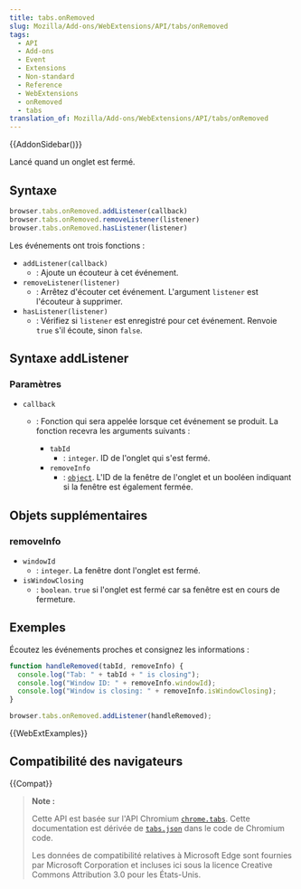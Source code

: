 ```yaml
---
title: tabs.onRemoved
slug: Mozilla/Add-ons/WebExtensions/API/tabs/onRemoved
tags:
  - API
  - Add-ons
  - Event
  - Extensions
  - Non-standard
  - Reference
  - WebExtensions
  - onRemoved
  - tabs
translation_of: Mozilla/Add-ons/WebExtensions/API/tabs/onRemoved
---
```


{{AddonSidebar()}}

Lancé quand un onglet est fermé.

## Syntaxe

```js
browser.tabs.onRemoved.addListener(callback)
browser.tabs.onRemoved.removeListener(listener)
browser.tabs.onRemoved.hasListener(listener)
```

Les événements ont trois fonctions :

- `addListener(callback)`
  - : Ajoute un écouteur à cet événement.
- `removeListener(listener)`
  - : Arrêtez d'écouter cet événement. L'argument `listener` est l'écouteur à supprimer.
- `hasListener(listener)`
  - : Vérifiez si `listener` est enregistré pour cet événement. Renvoie `true` s'il écoute, sinon `false`.

## Syntaxe addListener

### Paramètres

- `callback`

  - : Fonction qui sera appelée lorsque cet événement se produit. La fonction recevra les arguments suivants :

    - `tabId`
      - : `integer`. ID de l'onglet qui s'est fermé.

    <!---->

    - `removeInfo`
      - : [`object`](#removeInfo). L'ID de la fenêtre de l'onglet et un booléen indiquant si la fenêtre est également fermée.

## Objets supplémentaires

### removeInfo

- `windowId`
  - : `integer`. La fenêtre dont l'onglet est fermé.
- `isWindowClosing`
  - : `boolean`. `true` si l'onglet est fermé car sa fenêtre est en cours de fermeture.

## Exemples

Écoutez les événements proches et consignez les informations :

```js
function handleRemoved(tabId, removeInfo) {
  console.log("Tab: " + tabId + " is closing");
  console.log("Window ID: " + removeInfo.windowId);
  console.log("Window is closing: " + removeInfo.isWindowClosing);
}

browser.tabs.onRemoved.addListener(handleRemoved);
```

{{WebExtExamples}}

## Compatibilité des navigateurs

{{Compat}}

> **Note :**
>
> Cette API est basée sur l'API Chromium [`chrome.tabs`](https://developer.chrome.com/extensions/tabs#method-executeScript). Cette documentation est dérivée de [`tabs.json`](https://chromium.googlesource.com/chromium/src/+/master/chrome/common/extensions/api/tabs.json) dans le code de Chromium code.
>
> Les données de compatibilité relatives à Microsoft Edge sont fournies par Microsoft Corporation et incluses ici sous la licence Creative Commons Attribution 3.0 pour les États-Unis.

<!--
// Copyright 2015 The Chromium Authors. All rights reserved.
//
// Redistribution and use in source and binary forms, with or without
// modification, are permitted provided that the following conditions are
// met:
//
//    * Redistributions of source code must retain the above copyright
// notice, this list of conditions and the following disclaimer.
//    * Redistributions in binary form must reproduce the above
// copyright notice, this list of conditions and the following disclaimer
// in the documentation and/or other materials provided with the
// distribution.
//    * Neither the name of Google Inc. nor the names of its
// contributors may be used to endorse or promote products derived from
// this software without specific prior written permission.
//
// THIS SOFTWARE IS PROVIDED BY THE COPYRIGHT HOLDERS AND CONTRIBUTORS
// "AS IS" AND ANY EXPRESS OR IMPLIED WARRANTIES, INCLUDING, BUT NOT
// LIMITED TO, THE IMPLIED WARRANTIES OF MERCHANTABILITY AND FITNESS FOR
// A PARTICULAR PURPOSE ARE DISCLAIMED. IN NO EVENT SHALL THE COPYRIGHT
// OWNER OR CONTRIBUTORS BE LIABLE FOR ANY DIRECT, INDIRECT, INCIDENTAL,
// SPECIAL, EXEMPLARY, OR CONSEQUENTIAL DAMAGES (INCLUDING, BUT NOT
// LIMITED TO, PROCUREMENT OF SUBSTITUTE GOODS OR SERVICES; LOSS OF USE,
// DATA, OR PROFITS; OR BUSINESS INTERRUPTION) HOWEVER CAUSED AND ON ANY
// THEORY OF LIABILITY, WHETHER IN CONTRACT, STRICT LIABILITY, OR TORT
// (INCLUDING NEGLIGENCE OR OTHERWISE) ARISING IN ANY WAY OUT OF THE USE
// OF THIS SOFTWARE, EVEN IF ADVISED OF THE POSSIBILITY OF SUCH DAMAGE.
-->
